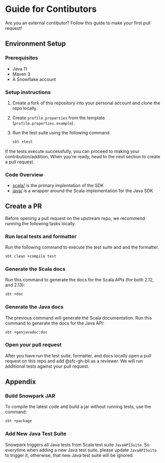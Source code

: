 # Guide for Contibutors

Are you an external contibutor? Follow this guide to make your first pull request!

## Environment Setup

### Prerequisites

- Java 11
- Maven 3
- A Snowflake account

### Setup instructions

1. Create a fork of this repository into your personal account and clone the repo locally. 
2. Create `profile.properties` from the template (`profile.properties.example`).
3. Run the test suite using the following command

    ```bash 
    sbt +test
    ```
    
If the tests execute successfully, you can proceed to making your contribution/addition. When you're ready, head to the next section to create a pull request.

### Code Overview

- [scala/](src/main/scala/) is the primary implentation of the SDK
- [java/](src/main/java/) is a wrapper around the Scala implementation for the Java SDK

## Create a PR

Before opening a pull request on the upstream repo, we recommend running the following tasks locally.

### Run local tests and formatter

Run the following command to execute the test suite and and the formatter.

```bash
sbt clean +compile test
```

### Generate the Scala docs

Run this command to generate the docs for the Scala APIs (for both 2.12, and 2.13):

```bash
sbt +doc
```

### Generate the Java docs

The previous command will generate the Scala documentation. Run this command to generate the docs for the Java API:

```bash
sbt +genjavadoc:doc
```

### Open your pull request

After you have run the test suite, formatter, and docs locally open a pull request on this repo and add @sfc-gh-bli as a reviewer. We will run additional tests against your pull request.

## Appendix

### Build Snowpark JAR

To compile the latest code and build a jar without running tests, use the command:

```bash 
sbt +package
```

### Add New Java Test Suite

Snowpark triggers all Java tests from Scala test suite `JavaAPISuite`. 
So everytime when adding a new Java test suite, please update `JavaAPISuite` to trigger it,
otherwise, that new Java test suite will be ignored.
